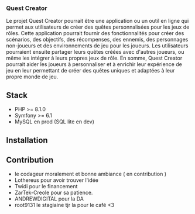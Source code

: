 ### Quest Creator

Le projet Quest Creator pourrait être une application ou un outil en ligne qui permet aux utilisateurs de créer des quêtes personnalisées pour les jeux de rôles. Cette application pourrait fournir des fonctionnalités pour créer des scénarios, des objectifs, des récompenses, des ennemis, des personnages non-joueurs et des environnements de jeu pour les joueurs. Les utilisateurs pourraient ensuite partager leurs quêtes créées avec d'autres joueurs, ou même les intégrer à leurs propres jeux de rôle. En somme, Quest Creator pourrait aider les joueurs à personnaliser et à enrichir leur expérience de jeu en leur permettant de créer des quêtes uniques et adaptées à leur propre monde de jeu.

## Stack
- PHP >= 8.1.0
- Symfony >= 6.1
- MySQL en prod (SQL lite en dev)

## Installation

<!-- todo -->

## Contribution
- le codageur moralement et bonne ambiance ( en contribution )
- Lothereus pour avoir trouver l'idée
- Twidi pour le financement
- ZarTek-Creole pour sa patience.
- ANDREWDIGITAL pour la DA
- root9131 le stagiaine tjr la pour le café <3